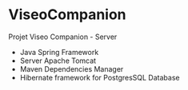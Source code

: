 # ViseoCompanion
Projet Viseo Companion - Server

- Java Spring Framework
- Server Apache Tomcat
- Maven Dependencies Manager
- Hibernate framework for PostgresSQL Database
